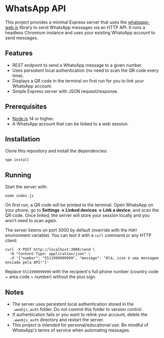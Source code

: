# WhatsApp API

This project provides a minimal Express server that uses the [whatsapp-web.js](https://github.com/pedroslopez/whatsapp-web.js/) library to send WhatsApp messages via an HTTP API. It runs a headless Chromium instance and uses your existing WhatsApp account to send messages.

## Features

- REST endpoint to send a WhatsApp message to a given number.
- Uses persistent local authentication (no need to scan the QR code every time).
- Displays a QR code in the terminal on first run for you to link your WhatsApp account.
- Simple Express server with JSON request/response.

## Prerequisites

- [Node.js](https://nodejs.org/) 14 or higher.
- A WhatsApp account that can be linked to a web session.

## Installation

Clone this repository and install the dependencies:

    npm install

## Running

Start the server with:

    node index.js

On first run, a QR code will be printed to the terminal. Open WhatsApp on your phone, go to **Settings → Linked devices → Link a device**, and scan the QR code. Once linked, the server will store your session locally and you won't need to scan again.

The server listens on port 3000 by default (override with the `PORT` environment variable). You can test it with a `curl` command or any HTTP client:

    curl -X POST http://localhost:3000/send \
      -H "Content-Type: application/json" \
      -d '{"number": "5511999999999", "message": "Olá, isso é uma mensagem enviada pela API!"}'

Replace `5511999999999` with the recipient's full phone number (country code + area code + number) without the plus sign.

## Notes

- The server uses persistent local authentication stored in the `.wwebjs_auth` folder. Do not commit this folder to version control.
- If authentication fails or you want to relink your account, delete the `.wwebjs_auth` directory and restart the server.
- This project is intended for personal/educational use. Be mindful of WhatsApp's terms of service when automating messages.
